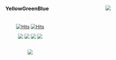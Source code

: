 <div align="center">
  
  <img align="right" src="https://github-readme-stats.vercel.app/api/top-langs/?username=nhj7911&layout=compact&theme=panda"/></a>
  ### YellowGreenBlue
  
  #
  
  [![Hits](https://hits.seeyoufarm.com/api/count/incr/badge.svg?url=https%3A%2F%2Fgithub.com%2Fnhj7911&count_bg=%233F3F3F&title_bg=%23181717&icon=github.svg&icon_color=%23FFFFFF&title=Github&edge_flat=false)](https://github.com/nhj7911)
  [![Hits](https://hits.seeyoufarm.com/api/count/incr/badge.svg?url=https%3A%2F%2Fhu-coding.tistory.com&count_bg=%233F3F3F&title_bg=%23FFD500&icon=bitdefender.svg&icon_color=E5511E&title=Tistory&edge_flat=false)](https://hu-coding.tistory.com/)
 
   
  <img src="https://img.shields.io/badge/Java-007396?style=flat-square&logo=java&logoColor=white"/> <img src="https://img.shields.io/badge/Kotiln-7F52FF?style=flat-square&logo=Kotlin&logoColor=white"/> <img src="https://img.shields.io/badge/JavaScript-F7DF1E?style=flat-square&logo=JavaScript&logoColor=white"/> <img src="https://img.shields.io/badge/React-09D3AC?style=flat-square&logo=Create React App&logoColor=white"/>
  
  <br>
    <img align="center" src="https://github-readme-stats.vercel.app/api?username=nhj7911&show_icons=true&theme=panda"/></a>
